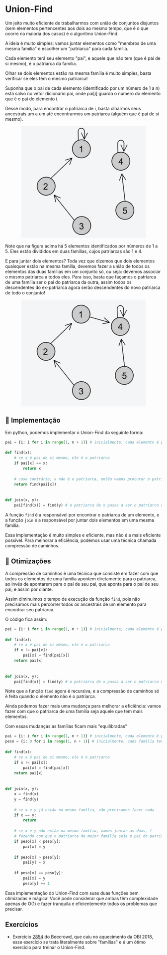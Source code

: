 # Union-Find

Um jeito muito eficiente de trabalharmos com união de conjuntos  disjuntos (sem elementos pertencentes aos dois ao mesmo tempo, que é o que ocorre na maioria dos casos) é o algoritmo Union-Find.

A ideia é muito simples: vamos juntar elementos como "membros de uma mesma família" e escolher um "patriarca" para cada família.

Cada elemento terá seu elemento "pai", e aquele que não tem (que é pai de si mesmo), é o patriarca da família.

Olhar se dois elementos estão na mesma família é muito simples, basta verificar se eles têm o mesmo patriarca!

Suponha que o pai de cada elemento (identificado por um número de 1 a n) está salvo no vetor dicionário pai, onde pai[i] guarda o número do elemento que é o pai do elemento i.

Desse modo, para encontrar o patriarca de i, basta olharmos seus ancestrais um a um até encontrarmos um patriarca (alguém que é pai de si 
mesmo).

<p align='center'>
<img src='../assets/union1.png' width=400>
</p>

Note que na figura acima há 5 elementos identificados por números de 1 a 5. Eles estão divididos em duas famílias, cujos patriarcas são 1 e 4.

E para juntar dois elementos? Toda vez que dizemos que dois elementos quaisquer estão na mesma família, devemos fazer a união de todos os elementos das duas famílias em um conjunto só, ou seja: devemos associar o mesmo patriarca a todos eles. Para isso, basta que façamos o patriarca de uma família ser o pai do patriarca da outra, assim todos os descendentes do ex-patriarca agora serão descendentes do novo patriarca de todo o conjunto!

<p align='center'>
<img src='../assets/union2.png' width=400>
</p>

## 🔗 Implementação

Em python, podemos implementar o Union-Find da seguinte forma:

```py
pai = {i: i for i in range(1, n + 1)} # inicialmente, cada elemento é pai de si mesmo

def find(x):
    # se x é pai de si mesmo, ele é o patriarca
    if pai[x] == x:
        return x

    # caso contrário, x não é o patriarca, então vamos procurar o patriarca de seu pai
    return find(pai[x])


def join(x, y):
    pai[find(x)] = find(y) # o patriarca de x passa a ser o patriarca de y
```

A função `find` é a responsável por encontrar o patriarca de um elemento, e a função `join` é a responsável por juntar dois elementos em uma mesma família.

Essa implementação é muito simples e eficiente, mas não é a mais eficiente possível. Para melhorar a eficiência, podemos usar uma técnica chamada compressão de caminhos.

## 📐 Otimizações

A compressão de caminhos é uma técnica que consiste em fazer com que todos os elementos de uma família apontem diretamente para o patriarca, ao invés de apontarem para o pai de seu pai, que aponta para o pai de seu pai, e assim por diante.

Assim diminuimos o tempo de execução da função `find`, pois não precisamos mais percorrer todos os ancestrais de um elemento para encontrar seu patriarca.

O código fica assim:

```py
pai = {i: i for i in range(1, n + 1)} # inicialmente, cada elemento é pai de si mesmo

def find(x):
    # se x é pai de si mesmo, ele é o patriarca
    if x != pai[x]:
        pai[x] = find(pai[x])
    return pai[x]


def join(x, y):
    pai[find(x)] = find(y) # o patriarca de x passa a ser o patriarca de y
```

Note que a função `find` agora é recursiva, e a compressão de caminhos só é feita quando o elemento não é o patriarca.

Ainda podemos fazer mais uma mudança para melhorar a eficiência: vamos fazer com que o patriarca de uma família seja aquele que tem mais elementos.

Com essas mudanças as famílias ficam mais "equilibradas"

```py
pai = {i: i for i in range(1, n + 1)} # inicialmente, cada elemento é pai de si mesmo
peso = {i: 0 for i in range(1, n + 1)} # inicialmente, cada família tem peso 0

def find(x):
    # se x é pai de si mesmo, ele é o patriarca
    if x != pai[x]:
        pai[x] = find(pai[x])
    return pai[x]


def join(x, y):
    x = find(x)
    y = find(y)

    # se x e y já estão na mesma família, não precisamos fazer nada
    if x == y:
        return

    # se x e y não estão na mesma família, vamos juntar as duas, f
    # fazendo com que o patriarca da maior família seja o pai do patriarca da menor família
    if peso[x] < peso[y]:
        pai[x] = y

    if peso[x] > peso[y]:
        pai[y] = x

    if peso[x] == peso[y]:
        pai[x] = y
        peso[y] += 1
```

Essa implementação do Union-Find com suas duas funções bem otimizadas é mágica! Você pode considerar que ambas têm complexidade apenas de O(1) e fazer tranquila e eficientemente todos os problemas que precisar.

## Exercícios

- Exercício [2854](https://www.beecrowd.com.br/judge/pt/problems/view/2412) do Beecrowd, que caiu no aquecimento da OBI 2018, esse exercício se trata literalmente sobre "famílias" e é um ótimo exercício para treinar o Union-Find.
